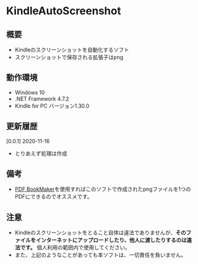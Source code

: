 # KindleAutoScreenshot

## 概要
* Kindleのスクリーンショットを自動化するソフト
* スクリーンショットで保存される拡張子はpng

## 動作環境

* Windows 10
* .NET Framework 4.7.2
* Kindle for PC バージョン1.30.0

## 更新履歴

[0.0.1] 2020-11-16

* とりあえず処理は作成

## 備考
* [PDF BookMaker](https://www.vector.co.jp/soft/win95/writing/se276471.html)を使用すればこのソフトで作成されたpngファイルを1つのPDFにできるのでオススメです。

## 注意

* Kindleのスクリーンショットをとること自体は違法でありませんが、**そのファイルをインターネットにアップロードしたり、他人に渡したりするのは違法です。** 個人利用の範囲内で使用してください。 
* また、上記のようなことがあっても本ソフトは、一切責任を負いません。

